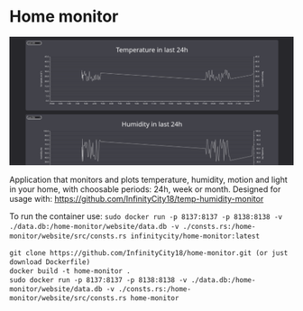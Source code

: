 # Home monitor

![Preview of website](/preview.png)

Application that monitors and plots temperature, humidity, motion and light in your home, with choosable periods: 24h, week or month.
Designed for usage with: https://github.com/InfinityCity18/temp-humidity-monitor

To run the container use:
`sudo docker run -p 8137:8137 -p 8138:8138 -v ./data.db:/home-monitor/website/data.db -v ./consts.rs:/home-monitor/website/src/consts.rs infinitycity/home-monitor:latest`

```
git clone https://github.com/InfinityCity18/home-monitor.git (or just download Dockerfile)
docker build -t home-monitor .
sudo docker run -p 8137:8137 -p 8138:8138 -v ./data.db:/home-monitor/website/data.db -v ./consts.rs:/home-monitor/website/src/consts.rs home-monitor
```
